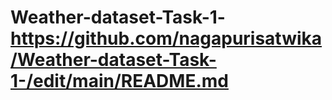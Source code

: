 # Weather-dataset-Task-1-https://github.com/nagapurisatwika/Weather-dataset-Task-1-/edit/main/README.md

